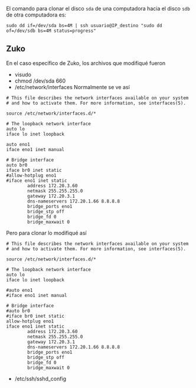El comando para clonar el disco `sda` de una computadora hacia el disco `sdb` de otra computadora es:
```
sudo dd if=/dev/sda bs=4M | ssh usuario@IP_destino "sudo dd of=/dev/sdb bs=4M status=progress"
```

Zuko
-----
En el caso específico de Zuko, los archivos que modifiqué fueron
- visudo
- chmod /dev/sda 660
- /etc/network/interfaces
  Normalmente se ve así
```
# This file describes the network interfaces available on your system
# and how to activate them. For more information, see interfaces(5).

source /etc/network/interfaces.d/*

# The loopback network interface
auto lo
iface lo inet loopback

auto eno1
iface eno1 inet manual

# Bridge interface
auto br0
iface br0 inet static
#allow-hotplug eno1 
#iface eno1 inet static
        address 172.20.3.60
        netmask 255.255.255.0
        gateway 172.20.3.1
        dns-nameservers 172.20.1.66 8.8.8.8
        bridge_ports eno1
        bridge_stp off
        bridge_fd 0
        bridge_maxwait 0

```
  Pero para clonar lo modifiqué así
```
# This file describes the network interfaces available on your system
# and how to activate them. For more information, see interfaces(5).

source /etc/network/interfaces.d/*

# The loopback network interface
auto lo
iface lo inet loopback

#auto eno1
#iface eno1 inet manual

# Bridge interface
#auto br0
#iface br0 inet static
allow-hotplug eno1 
iface eno1 inet static
        address 172.20.3.60
        netmask 255.255.255.0
        gateway 172.20.3.1
        dns-nameservers 172.20.1.66 8.8.8.8
        bridge_ports eno1
        bridge_stp off
        bridge_fd 0
        bridge_maxwait 0
```

  
- /etc/ssh/sshd_config
